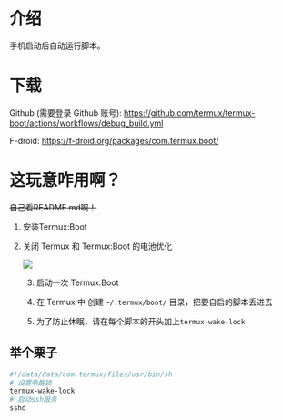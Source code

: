 # 介绍

手机启动后自动运行脚本。

# 下载

Github (需要登录 Github 账号): https://github.com/termux/termux-boot/actions/workflows/debug_build.yml

F-droid: https://f-droid.org/packages/com.termux.boot/

# 这玩意咋用啊？

~~自己看README.md啊！~~

1. 安装Termux:Boot

2. 关闭 Termux 和 Termux:Boot 的电池优化

   ![](https://user-images.githubusercontent.com/57583560/235346132-b66dabad-98c6-4fa8-bc8a-409bb2142c01.png)

   3. 启动一次 Termux:Boot

   4. 在 Termux 中 创建 `~/.termux/boot/` 目录，把要自启的脚本丢进去

   5. 为了防止休眠，请在每个脚本的开头加上`termux-wake-lock`

## 举个栗子

```bash
#!/data/data/com.termux/files/usr/bin/sh
# 设置唤醒锁
termux-wake-lock
# 启动ssh服务
sshd
```

